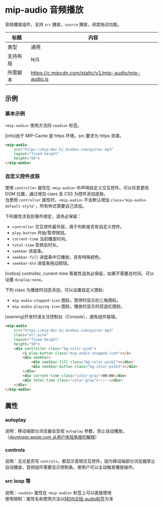 # mip-audio 音频播放

音频播放组件，支持 `src` 播放，`source` 播放，进度拖动功能。

标题|内容
----|----
类型|通用
支持布局| N/S
所需脚本|https://c.mipcdn.com/static/v1/mip-audio/mip-audio.js

## 示例

### 基本示例
`<mip-audio>` 使用方法同 `<audio>` 标签。

[info]由于 MIP-Cache 是 https 环境，src 要求为 https 资源。

``` html
<mip-audio 
    src="https://mip-doc.bj.bcebos.com/guitar.mp3"
    layout="fixed-height"
    height="50">
</mip-audio>
```

<!--
升级校验中, 预计2018年开放使用。  
### 使用source定义多音频源

``` html
<mip-audio
    controls
    height="50">
    <source src="https://mip-doc.bj.bcebos.com/horse.mp3">
    <source src="https://mip-doc.bj.bcebos.com/horse.ogg">
    您的浏览器不支持音频播放。
</mip-audio>
```
-->


### 自定义控件皮肤
使用 `controller` 属性在 `<mip-audio>` 中声明自定义交互控件。可以任意更改 DOM 位置，通过增加 class 及 CSS 为控件添加皮肤。  
当使用 `controller` 属性时，`<mip-audio>` 不会默认增加 `class="mip-audio-default-style"`，所有样式需要自己添加。  

下列属性涉及到事件绑定，请务必保留：

- `controller` 交互控件最外层，用于判断是否有自定义控件。
- `play-button` 开始/暂停按钮。
- `current-time` 当前播放时间。
- `total-time` 音频总时长。
- `seekbar` 进度条。
- `seekbar-fill` 进度条中已播放，具有特殊颜色。
- `seekbar-btn` 进度条拖动按钮。

[notice] controller, current-time 等属性请务必保留，如果不需要总时间，可以设置 `display:none`。 

下列 class 为播放时动态添加，可以设置自定义图标:

- `mip-audio-stopped-icon` 图标，暂停时显示的三角图标。
- `mip-audio-playing-icon` 图标，播放时显示的双竖杠图标。

[warning]开发时请关注控制台（Console），避免组件报错。

``` html
<mip-audio 
    src="https://mip-doc.bj.bcebos.com/guitar.mp3"
    class="all-pink"
    layout="fixed-height"
    height="50">
    <div controller class="bg-color-pink">
        <i play-button class="mip-audio-stopped-icon"></i>
        <div seekbar>
            <div seekbar-fill class="bg-color-pink2"></div>
            <div seekbar-button class="bg-color-pink3"></div>
        </div>
        <div current-time class="color-gray">00:00</div>
        <div total-time class="color-gray">--:--</div>
    </div>
</mip-audio>
```


## 属性

### autoplay
说明：移动端部分浏览器会忽视 `autoplay` 参数，禁止自动播放，（[developer.apple.com 从用户体验角度的解释](https://developer.apple.com/library/content/documentation/AudioVideo/Conceptual/Using_HTML5_Audio_Video/Device-SpecificConsiderations/Device-SpecificConsiderations.html)）

### controls
说明：无论是否写 `controls`，都显示音频交互控件。因为移动端部分浏览器禁止自动播放，音频组件需要显示控制条，使用户可以主动触发播放操作。

### src loop 等  
说明：`<audio>` 属性在 `<mip-audio>` 标签上可以直接使用  
使用限制：属性名和使用方法以[MDN文档-audio标签](https://developer.mozilla.org/zh-CN/docs/Web/HTML/Element/audio)为准
